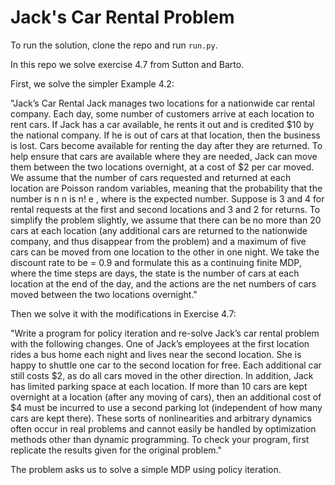 # Jack's Car Rental Problem

To run the solution, clone the repo and run `run.py`.

In this repo we solve exercise 4.7 from Sutton and Barto.

First, we solve the simpler Example 4.2:

"Jack’s Car Rental Jack manages two locations for a nationwide car
rental company. Each day, some number of customers arrive at each location to rent cars.
If Jack has a car available, he rents it out and is credited $10 by the national company.
If he is out of cars at that location, then the business is lost. Cars become available for
renting the day after they are returned. To help ensure that cars are available where
they are needed, Jack can move them between the two locations overnight, at a cost of
$2 per car moved. We assume that the number of cars requested and returned at each
location are Poisson random variables, meaning that the probability that the number is
n
n is n! e , where is the expected number. Suppose is 3 and 4 for rental requests at
the first and second locations and 3 and 2 for returns. To simplify the problem slightly,
we assume that there can be no more than 20 cars at each location (any additional cars
are returned to the nationwide company, and thus disappear from the problem) and a
maximum of five cars can be moved from one location to the other in one night. We take
the discount rate to be = 0.9 and formulate this as a continuing finite MDP, where
the time steps are days, the state is the number of cars at each location at the end of
the day, and the actions are the net numbers of cars moved between the two locations
overnight."

Then we solve it with the modifications in Exercise 4.7:

"Write a program for policy iteration and re-solve Jack’s car
rental problem with the following changes. One of Jack’s employees at the first location
rides a bus home each night and lives near the second location. She is happy to shuttle
one car to the second location for free. Each additional car still costs $2, as do all cars
moved in the other direction. In addition, Jack has limited parking space at each location.
If more than 10 cars are kept overnight at a location (after any moving of cars), then an
additional cost of $4 must be incurred to use a second parking lot (independent of how
many cars are kept there). These sorts of nonlinearities and arbitrary dynamics often
occur in real problems and cannot easily be handled by optimization methods other than
dynamic programming. To check your program, first replicate the results given for the
original problem."

The problem asks us to solve a simple MDP using policy iteration.


